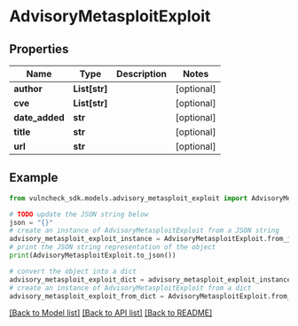 # AdvisoryMetasploitExploit


## Properties

Name | Type | Description | Notes
------------ | ------------- | ------------- | -------------
**author** | **List[str]** |  | [optional] 
**cve** | **List[str]** |  | [optional] 
**date_added** | **str** |  | [optional] 
**title** | **str** |  | [optional] 
**url** | **str** |  | [optional] 

## Example

```python
from vulncheck_sdk.models.advisory_metasploit_exploit import AdvisoryMetasploitExploit

# TODO update the JSON string below
json = "{}"
# create an instance of AdvisoryMetasploitExploit from a JSON string
advisory_metasploit_exploit_instance = AdvisoryMetasploitExploit.from_json(json)
# print the JSON string representation of the object
print(AdvisoryMetasploitExploit.to_json())

# convert the object into a dict
advisory_metasploit_exploit_dict = advisory_metasploit_exploit_instance.to_dict()
# create an instance of AdvisoryMetasploitExploit from a dict
advisory_metasploit_exploit_from_dict = AdvisoryMetasploitExploit.from_dict(advisory_metasploit_exploit_dict)
```
[[Back to Model list]](../README.md#documentation-for-models) [[Back to API list]](../README.md#documentation-for-api-endpoints) [[Back to README]](../README.md)


